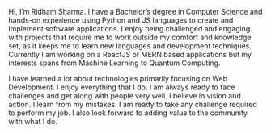 Hi, I’m Ridham Sharma. I have a Bachelor’s degree in Computer Science and hands-on experience using Python and JS languages to create and implement software applications.
I enjoy being challenged and engaging with projects that require me to work outside my comfort and knowledge set, as it keeps me to learn new languages and development techniques. 
Currently I am working on a ReactJS or MERN based applications but my interests spans from Machine Learning to Quantum Computing.

I have learned a lot about technologies primarily focusing on Web Development. I enjoy everything that I do. I am always ready to face challenges and get along with people very well.
I believe in vision and action. I learn from my mistakes. I am ready to take any challenge required to perform my job.
I also look forward to adding value to the community with what I do.

<!---
ridamsharma33/ridamsharma33 is a ✨ special ✨ repository because its `README.md` (this file) appears on your GitHub profile.
You can click the Preview link to take a look at your changes.
--->
